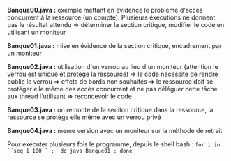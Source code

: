 **Banque00.java :** exemple mettant en évidence le problème d'accès concurrent à la ressource (un compte). Plusieurs éxécutions ne donnent pas le résultat attendu => déterminer la section critique, modifier le code en utilisant un moniteur

**Banque01.java :** mise en évidence de la section critique, encadrement par un moniteur

**Banque02.java :** utilisation d'un verrou au lieu d'un moniteur (attention le verrou est unique et protège la ressource) => le code nécessite de rendre public le verrou => effets de bords non souhaités => le ressource doit se protéger elle même des accès concurrent et ne pas déléguer cette tâche aux thread l'utilisant => reconcevoir le code 

**Banque03.java :** on remonte de la seciton critique dans la ressource, la ressource se protège elle même avec un verrou privé

**Banque04.java :** meme version avec un moniteur sur la méthode de retrait

Pour exécuter plusieurs fois le programme, depuis le shell bash :  `for i in ``seq 1 100`` ;  do java Banque01 ; done`
